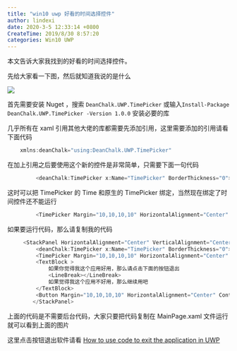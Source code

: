 ```yaml
---
title: "win10 uwp 好看的时间选择控件"
author: lindexi
date: 2020-3-5 12:33:14 +0800
CreateTime: 2019/8/30 8:57:20
categories: Win10 UWP
---
```


本文告诉大家我找到的好看的时间选择控件。

<!--more-->


<!-- CreateTime:2019/8/30 8:57:20 -->


<div id="toc"></div>

先给大家看一下图，然后就知道我说的是什么

![](https://i.loli.net/2018/06/15/5b23b83d42083.gif)

首先需要安装 Nuget ，搜索 `DeanChalk.UWP.TimePicker` 或输入`Install-Package DeanChalk.UWP.TimePicker -Version 1.0.0` 安装必要的库

几乎所有在 xaml 引用其他大佬的库都需要先添加引用，这里需要添加的引用请看下面代码

```csharp
    xmlns:deanChalk="using:DeanChalk.UWP.TimePicker"

```

在加上引用之后要使用这个新的控件是非常简单，只需要下面一句代码

```csharp
         <deanChalk:TimePicker x:Name="TimePicker" BorderThickness="0"></deanChalk:TimePicker>

```

这时可以把 TimePicker 的 Time 和原生的 TimePicker 绑定，当然现在绑定了时间控件还不能运行

```csharp
         <TimePicker Margin="10,10,10,10" HorizontalAlignment="Center" Time="{x:Bind TimePicker.Time,Mode=TwoWay}"></TimePicker>
```

如果要运行代码，那么请复制我的代码

```csharp
     <StackPanel HorizontalAlignment="Center" VerticalAlignment="Center">
         <deanChalk:TimePicker x:Name="TimePicker" BorderThickness="0"></deanChalk:TimePicker>
         <TimePicker Margin="10,10,10,10" HorizontalAlignment="Center" Time="{x:Bind TimePicker.Time,Mode=TwoWay}"></TimePicker>
         <TextBlock >
             如果你觉得我这个应用好用，那么请点击下面的按钮退出
             <LineBreak></LineBreak>
             如果觉得我这个应用不好用，那么继续用吧
         </TextBlock>
         <Button Margin="10,10,10,10" HorizontalAlignment="Center" Content="确定" Click="SasjuRasdrasgebi_OnClick"></Button>
        </StackPanel>

```

上面的代码是不需要后台代码，大家只要把代码复制在 MainPage.xaml 文件运行就可以看到上面的图片

这里点击按钮退出软件请看 [How to use code to exit the application in UWP](https://lindexi.oschina.io/lindexi/post/How-to-use-code-to-exit-the-application-in-UWP.html )


